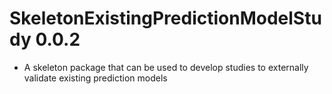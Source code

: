 SkeletonExistingPredictionModelStudy 0.0.2
======================
  - A skeleton package that can be used to develop studies to externally validate existing prediction models